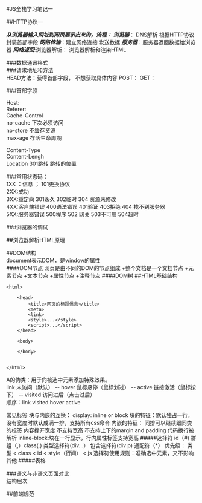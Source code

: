 #JS全栈学习笔记一

##HTTP协议—

***从浏览器输入网址到网页展示出来的，流程：***
***浏览器***： DNS解析   根据HTTP协议封装首部字段
***网络传输***：建立网络连接 发送数据
***服务器***：服务器返回数据给浏览器
***网络返回***:浏览器解析：  浏览器解析和渲染HTML


###数据通讯格式<br/>
###请求地址和方法<br/>
 HEAD方法：获得首部字段， 不想获取具体内容
 POST：
 GET：
  
###首部字段<br/>

Host:<br/>
Referer:<br/>
Cache-Control<br/>
   no-cache 下次必须访问<br/>
   no-store 不缓存资源<br/>
   max-age  存活生命周期<br/>
   
Content-Type<br/>
Content-Lengh<br/>
Location  301跳转    跳转的位置<br/>

###常用状态码： <br/>
1XX ：信息 ；   101更换协议<br/>
2XX:成功  <br/>
3XX:重定向      301永久      302临时  304 资源未修改<br/>
4XX:客户端错误   400语法错误  401验证  403拒绝  404 找不到服务器<br/>
5XX:服务器错误   500程序     502 网关  503不可用  504超时<br/>

###浏览器的调试<br/>

##浏览器解析HTML原理<br/>

##DOM结构<br/>
document表示DOM，是window的属性<br/>
####DOM节点
网页是由不同的DOM的节点组成
+整个文档是一个文档节点
+元素节点
+文本节点
+属性节点
+注释节点
####DOM树
##HTML基础结构<br/>

	<html>

		<head> 
			<title>网页的标题信息</title>
    		<meta>
    		<link>
    		<style>...</style>
    		<script>...</script>
		</head>
		
		<body>
		
		</body>


	</html>



A的伪类：用于向被选中元素添加特殊效果。<br/>
link 未访问（默认） -- hover  鼠标悬停（鼠标划过） -- active 链接激活（鼠标按下） -- visited 访问过后（点击过后）<br/>
顺序：link visited hover active

常见标签
块与内嵌的互换：   display:  inline  or block
块的特征：默认独占一行，没有宽度时默认成满一排，支持所有css命令
内嵌的特征： 同排可以继续跟同类的标签 内容撑开宽度 不支持宽高 不支持上下的margin and padding 代码换行被解析
inline-block:块在一行显示，行内属性标签支持宽高
#####选择符
  id（#) 群组（,）class(.) 类型选择符(div...） 包含选择符(div p) 通配符（*）
  优先级： 类型 < class < id < style（行间） < js
 选择符使用规则：准确选中元素，又不影响其他
#####表格<br/>

###语义与非语义页面对比  
结构层次
 
##前端规范<br/>
 
 
